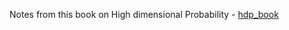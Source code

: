 Notes from this book on High dimensional Probability - [hdp_book](https://www.math.uci.edu/~rvershyn/papers/HDP-book/HDP-book.pdf)
